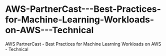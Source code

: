 # AWS-PartnerCast---Best-Practices-for-Machine-Learning-Workloads-on-AWS---Technical
AWS PartnerCast - Best Practices for Machine Learning Workloads on AWS - Technical
